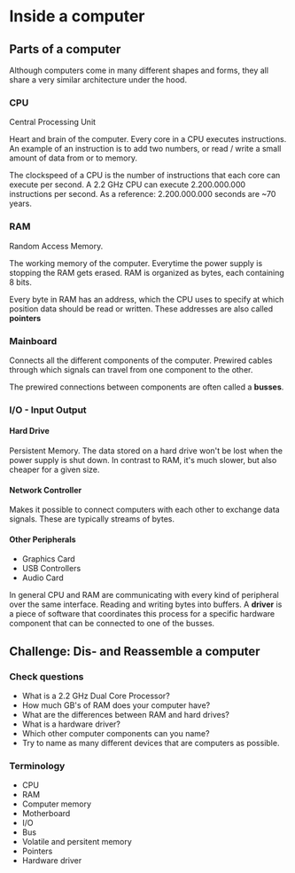 # Inside a computer

## Parts of a computer

Although computers come in many different shapes and forms, they all share a
very similar architecture under the hood.

### CPU

Central Processing Unit

Heart and brain of the computer.
Every core in a CPU executes instructions.
An example of an instruction is to add two numbers, or read / write a small
amount of data from or to memory.

The clockspeed of a CPU is the number of instructions that each core can execute per
second.
A 2.2 GHz CPU can execute 2.200.000.000 instructions per second.
As a reference: 2.200.000.000 seconds are ~70 years.

### RAM

Random Access Memory.

The working memory of the computer.
Everytime the power supply is stopping the RAM gets erased.
RAM is organized as bytes, each containing 8 bits.

Every byte in RAM has an address, which the CPU uses to specify at which
position data should be read or written.
These addresses are also called **pointers**

### Mainboard

Connects all the different components of the computer.
Prewired cables through which signals can travel from one component to the
other.

The prewired connections between components are often called a **busses**.

### I/O - Input Output

#### Hard Drive

Persistent Memory. The data stored on a hard drive won't be lost when the power
supply is shut down. In contrast to RAM, it's much slower, but also cheaper for
a given size.

#### Network Controller

Makes it possible to connect computers with each other to exchange data signals.
These are typically streams of bytes.

#### Other Peripherals

- Graphics Card
- USB Controllers
- Audio Card

In general CPU and RAM are communicating with every kind of peripheral over the
same interface. Reading and writing bytes into buffers.
A **driver** is a piece of software that coordinates this process for a specific
hardware component that can be connected to one of the busses.

## Challenge: Dis- and Reassemble a computer

### Check questions

- What is a 2.2 GHz Dual Core Processor?
- How much GB's of RAM does your computer have?
- What are the differences between RAM and hard drives?
- What is a hardware driver?
- Which other computer components can you name?
- Try to name as many different devices that are computers as possible.

### Terminology

- CPU
- RAM
- Computer memory
- Motherboard
- I/O
- Bus
- Volatile and persitent memory
- Pointers
- Hardware driver
